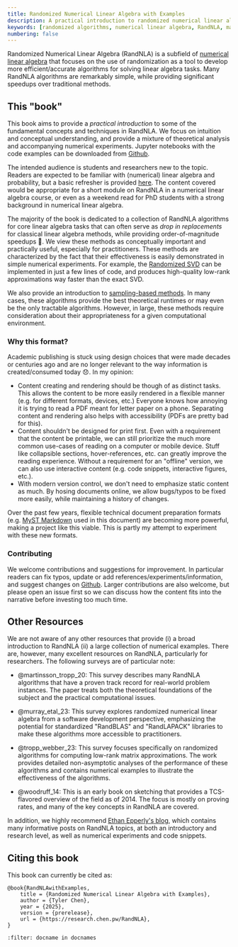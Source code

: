 ```yaml
---
title: Randomized Numerical Linear Algebra with Examples
description: A practical introduction to randomized numerical linear algebra (RandNLA) covering fundamental concepts, techniques, and algorithms with theoretical analysis and numerical experiments.
keywords: [randomized algorithms, numerical linear algebra, RandNLA, matrix factorizations, sketching, randomization, linear algebra]
numbering: false
---
```


Randomized Numerical Linear Algebra (RandNLA) is a subfield of [numerical linear algebra](https://en.wikipedia.org/wiki/Numerical_linear_algebra) that focuses on the use of randomization as a tool to develop more efficient/accurate algorithms for solving linear algebra tasks.
Many RandNLA algorithms are remarkably simple, while providing significant speedups over traditional methods.

## This "book"

This book aims to provide a *practical introduction* to some of the fundamental concepts and techniques in RandNLA.
We focus on intuition and conceptual understanding, and provide a mixture of theoretical analysis and accompanying numerical experiments.
Jupyter notebooks with the code examples can be downloaded from [Github](https://github.com/tchen-research/RandNLA).

The intended audience is students and researchers new to the topic.
Readers are expected to be familiar with (numerical) linear algebra and probability, but a basic refresher is provided [here](../01-Background/review.md).
The content covered would be appropriate for a short module on RandNLA in a numerical linear algebra course, or even as a weekend read for PhD students with a strong background in numerical linear algebra.


The majority of the book is dedicated to a collection of RandNLA algorithms for core linear algebra tasks that can often serve as *drop in replacements* for classical linear algebra methods, while providing order-of-magnitude speedups 🤯.
We view these methods as conceptually important and practically useful, especially for practitioners.
These methods are characterized by the fact that their effectiveness is easily demonstrated in simple numerical experiments. 
For example, the [Randomized SVD](./05-Low-Rank-Approximation/randomized-svd.ipynb) can be implemented in just a few lines of code, and produces high-quality low-rank approximations way faster than the exact SVD.


We also provide an introduction to [sampling-based methods](./07-Sampling-Based-Methods/). 
In many cases, these algorithms provide the best theoretical runtimes or may even be the only tractable algorithms.
However, in large, these methods require consideration about their appropriateness for a given computational environment.



### Why this format?

Academic publishing is stuck using design choices that were made decades or centuries ago and are no longer relevant to the way information is created/consumed today 😞. 
In my opinion:
- Content creating and rendering should be though of as distinct tasks. 
This allows the content to be more easily rendered in a flexible manner (e.g. for different formats, devices, etc.)
Everyone knows how annoying it is trying to read a PDF meant for letter paper on a phone.
Separating content and rendering also helps with accessibility (PDFs are pretty bad for this).
- Content shouldn't be designed for print first.
Even with a requirement that the content be printable, we can still prioritize the much more common use-cases of reading on a computer or mobile device. Stuff like collapsible sections, hover-references, etc. can greatly improve the reading experience. 
Without a requirement for an "offline" version, we can also use interactive content (e.g. code snippets, interactive figures, etc.).
- With modern version control, we don't need to emphasize static content as much. By hosing documents online, we allow bugs/typos to be fixed more easily, while maintaining a history of changes.

Over the past few years, flexible technical document preparation formats (e.g. [MyST Markdown](https://mystmd.org) used in this document) are becoming more powerful, making a project like this viable.
This is partly my attempt to experiment with these new formats.

### Contributing

We welcome contributions and suggestions for improvement.
In particular readers can fix typos, update or add references/experiments/information, and suggest changes on [Github](https://github.com/tchen-research/RandNLA).
Larger contributions are also welcome, but please open an issue first so we can discuss how the content fits into the narrative before investing too much time.

## Other Resources

We are not aware of any other resources that provide (i) a broad introduction to RandNLA (ii) a large collection of numerical examples.
There are, however, many excellent resources on RandNLA, particularly for researchers.
The following surveys are of particular note:

- @martinsson_tropp_20: This survey describes many RandNLA algorithms that have a proven track record for real-world problem instances. The paper treats both the theoretical foundations of the subject and the practical computational issues. 

- @murray_etal_23: This survey explores randomized numerical linear algebra from a software development perspective, emphasizing the potential for standardized "RandBLAS" and "RandLAPACK" libraries to make these algorithms more accessible to practitioners. 

- @tropp_webber_23: This survey focuses specifically on randomized algorithms for computing low-rank matrix approximations. The work provides detailed non-asymptotic analyses of the performance of these algorithms and contains numerical examples to illustrate the effectiveness of the algorithms.

- @woodruff_14: This is an early book on sketching that provides a TCS-flavored overview of the field as of 2014. The focus is mostly on proving rates, and many of the key concepts in RandNLA are covered.

In addition, we highly recommend [Ethan Epperly's blog](https://www.ethanepperly.com/index.php/posts-by-topic/), which contains many informative posts on RandNLA topics, at both an introductory and research level, as well as numerical experiments and code snippets.


## Citing this book

This book can currently be cited as:
```
@book{RandNLAwithExamples,
    title = {Randomized Numerical Linear Algebra with Examples},
    author = {Tyler Chen},
    year = {2025},
    version = {prerelease},
    url = {https://research.chen.pw/RandNLA},
}
```



```{bibliography}
:filter: docname in docnames
```


